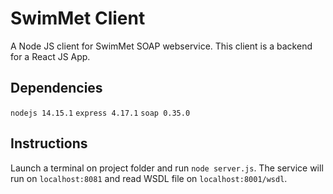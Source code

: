 # SwimMet Client

A Node JS client for SwimMet SOAP webservice. This client is a backend for a React JS App.

## Dependencies

`nodejs 14.15.1`
`express 4.17.1`
`soap 0.35.0`

## Instructions

Launch a terminal on project folder and run `node server.js`. The service will run on `localhost:8081` and read WSDL file on `localhost:8001/wsdl`.
